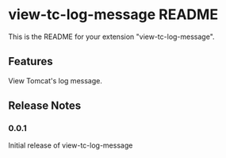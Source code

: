 # view-tc-log-message README

This is the README for your extension "view-tc-log-message".

## Features

View Tomcat's log message.

## Release Notes

### 0.0.1

Initial release of view-tc-log-message
